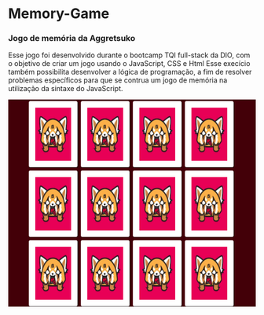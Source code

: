 # Memory-Game
### Jogo de memória da Aggretsuko
Esse jogo foi desenvolvido durante o bootcamp TQI full-stack da DIO, com o objetivo de criar um jogo usando o JavaScript, CSS e Html
Esse execício também possibilita desenvolver a  lógica de programação, a fim de resolver problemas específicos para que se contrua um jogo de memória na  utilização da sintaxe do JavaScript. 


![](https://github.com/DayaneAlRodrigues/Memory-Game/blob/master/template.png)
